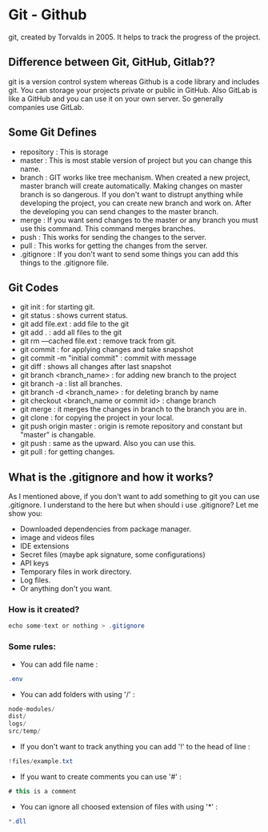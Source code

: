 # Git - Github

git, created by Torvalds in 2005. It helps to track the progress of the project.

## Difference between Git, GitHub, Gitlab??

git is a version control system whereas Github is a code library and includes git. You can storage your projects private or public in GitHub. Also GitLab is like a GitHub and you can use it on your own server. So generally companies use GitLab.

## Some Git Defines

- repository : This is storage
- master : This is most stable version of project but you can change this name.
- branch : GIT works like tree mechanism. When created a new project, master branch will create automatically. Making changes on master branch is so dangerous. If you don't want to distrupt anything while developing the project, you can create new branch and work on. After the developing you can send changes to the master branch.
- merge : If you want send changes to the master or any branch you must use this command. This command merges branches.
- push : This works for sending the changes to the server.
- pull : This works for getting the changes from the server.
- .gitignore : If you don't want to send some things you can add this things to the .gitignore file.

## Git Codes

- git init : for starting git.
- git status : shows current status.
- git add file.ext : add file to the git
- git add .  : add all files to the git
- git rm —cached file.ext : remove track from git.
- git commit : for applying changes and take snapshot
- git commit -m "initial commit" : commit with message
- git diff : shows all changes after last snapshot
- git branch <branch_name> : for adding new branch to the project
- git branch -a : list all branches.
- git branch -d <branch_name> : for deleting branch by name
- git checkout <branch_name or commit id> : change branch
- git merge <branch name> : it merges the changes in branch to the branch you are in.
- git clone <project url> : for copying the project in your local.
- git push origin master : origin is remote repository and constant but "master" is changable.
- git push : same as the upward. Also you can use this.
- git pull : for getting changes.

## What is the .gitignore and how it works?

As I mentioned above, if you don't want to add something to git you can use .gitignore. I understand to the here but when should i use .gitignore? Let me show you:

- Downloaded dependencies from package manager.
- image and videos files
- IDE extensions
- Secret files (maybe apk signature, some configurations)
- API keys
- Temporary files in work directory.
- Log files.
- Or anything don't you want.

### How is it created?

```java
echo some-text or nothing > .gitignore
```

### Some rules:

- You can add file name :

```java
.env
```

- You can add folders with using '/' :

```java
node-modules/
dist/
logs/
src/temp/
```

- If you don't want to track anything you can add '!' to the head of line :

```java
!files/example.txt
```

- If you want to create comments you can use '#' :

```java
# this is a comment
```

- You can ignore all choosed extension of files with using '*'  :

```java
*.dll
```